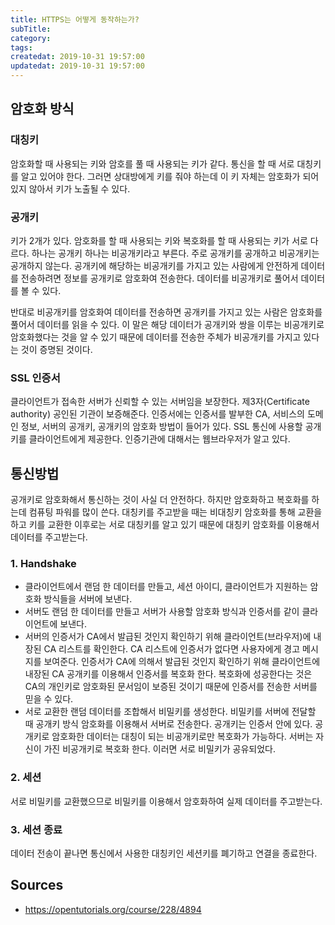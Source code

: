 ```yaml
---
title: HTTPS는 어떻게 동작하는가?
subTitle:
category: 
tags: 
createdat: 2019-10-31 19:57:00
updatedat: 2019-10-31 19:57:00
---
```


## 암호화 방식

### 대칭키

암호화할 때 사용되는 키와 암호를 풀 때 사용되는 키가 같다. 통신을 할 때 서로 대칭키를 알고 있어야 한다. 그러면 상대방에게 키를 줘야 하는데 이 키 자체는 암호화가 되어있지 않아서 키가 노출될 수 있다.

### 공개키

키가 2개가 있다. 암호화를 할 때 사용되는 키와 복호화를 할 때 사용되는 키가 서로 다르다. 하나는 공개키 하나는 비공개키라고 부른다. 주로 공개키를 공개하고 비공개키는 공개하지 않는다. 공개키에 해당하는 비공개키를 가지고 있는 사람에게 안전하게 데이터를 전송하려면 정보를 공개키로 암호화여 전송한다. 데이터를 비공개키로 풀어서 데이터를 볼 수 있다.  

반대로 비공개키를 암호화여 데이터를 전송하면 공개키를 가지고 있는 사람은 암호화를 풀어서 데이터를 읽을 수 있다. 이 말은 해당 데이터가 공개키와 쌍을 이루는 비공개키로 암호화했다는 것을 알 수 있기 때문에 데이터를 전송한 주체가 비공개키를 가지고 있다는 것이 증명된 것이다.

### SSL 인증서

클라이언트가 접속한 서버가 신뢰할 수 있는 서버임을 보장한다. 제3자(Certificate authority) 공인된 기관이 보증해준다.
인증서에는 인증서를 발부한 CA, 서비스의 도메인 정보, 서버의 공개키, 공개키의 암호화 방법이 들어가 있다.
SSL 통신에 사용할 공개키를 클라이언트에게 제공한다. 인증기관에 대해서는 웹브라우저가 알고 있다.

## 통신방법

공개키로 암호화해서 통신하는 것이 사실 더 안전하다. 하지만 암호화하고 복호화를 하는데 컴퓨팅 파워를 많이 쓴다. 대칭키를 주고받을 때는 비대칭키 암호화를 통해 교환을 하고 키를 교환한 이후로는 서로 대칭키를 알고 있기 때문에 대칭키 암호화를 이용해서 데이터를 주고받는다.

### 1. Handshake

* 클라이언트에서 랜덤 한 데이터를 만들고, 세션 아이디, 클라이언트가 지원하는 암호화 방식들을 서버에 보낸다.
* 서버도 랜덤 한 데이터를 만들고 서버가 사용할 암호화 방식과 인증서를 같이 클라이언트에 보낸다.
* 서버의 인증서가 CA에서 발급된 것인지 확인하기 위해 클라이언트(브라우저)에 내장된 CA 리스트를 확인한다. CA 리스트에 인증서가 없다면 사용자에게 경고 메시지를 보여준다. 인증서가 CA에 의해서 발급된 것인지 확인하기 위해 클라이언트에 내장된 CA 공개키를 이용해서 인증서를 복호화 한다. 복호화에 성공한다는 것은 CA의 개인키로 암호화된 문서임이 보증된 것이기 때문에 인증서를 전송한 서버를 믿을 수 있다.
* 서로 교환한 랜덤 데이터를 조합해서 비밀키를 생성한다. 비밀키를 서버에 전달할 때 공개키 방식 암호화를 이용해서 서버로 전송한다. 공개키는 인증서 안에 있다. 공개키로 암호화한 데이터는 대칭이 되는 비공개키로만 복호화가 가능하다. 서버는 자신이 가진 비공개키로 복호화 한다. 이러면 서로 비밀키가 공유되었다.

### 2. 세션

서로 비밀키를 교환했으므로 비밀키를 이용해서 암호화하여 실제 데이터를 주고받는다.

### 3. 세션 종료

데이터 전송이 끝나면 통신에서 사용한 대칭키인 세션키를 폐기하고 연결을 종료한다.

## Sources

* <https://opentutorials.org/course/228/4894>